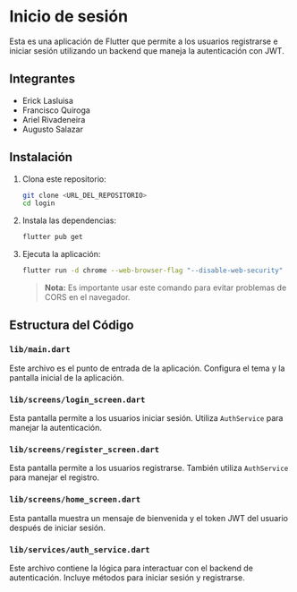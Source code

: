 # Inicio de sesión

Esta es una aplicación de Flutter que permite a los usuarios registrarse e iniciar sesión utilizando un backend que maneja la autenticación con JWT.

## Integrantes

- Erick Lasluisa
- Francisco Quiroga
- Ariel Rivadeneira
- Augusto Salazar

## Instalación

1. Clona este repositorio:

   ```sh
   git clone <URL_DEL_REPOSITORIO>
   cd login
   ```

2. Instala las dependencias:

   ```sh
   flutter pub get
   ```

3. Ejecuta la aplicación:

   ```sh
   flutter run -d chrome --web-browser-flag "--disable-web-security"
   ```

   > **Nota:**
   > Es importante usar este comando para evitar problemas de CORS en el navegador.

## Estructura del Código

### `lib/main.dart`

Este archivo es el punto de entrada de la aplicación. Configura el tema y la pantalla inicial de la aplicación.

### `lib/screens/login_screen.dart`

Esta pantalla permite a los usuarios iniciar sesión. Utiliza `AuthService` para manejar la autenticación.

### `lib/screens/register_screen.dart`

Esta pantalla permite a los usuarios registrarse. También utiliza `AuthService` para manejar el registro.

### `lib/screens/home_screen.dart`

Esta pantalla muestra un mensaje de bienvenida y el token JWT del usuario después de iniciar sesión.

### `lib/services/auth_service.dart`

Este archivo contiene la lógica para interactuar con el backend de autenticación. Incluye métodos para iniciar sesión y registrarse.
